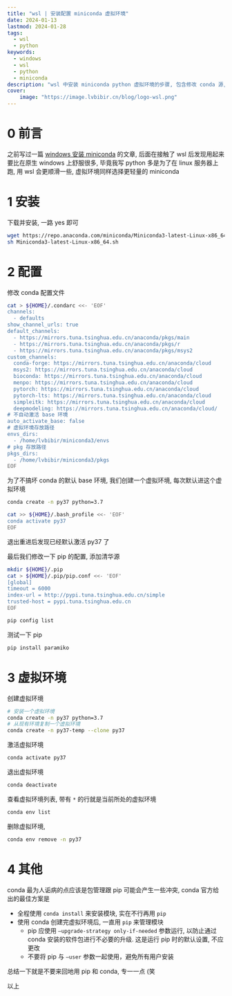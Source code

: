 ```yaml
---
title: "wsl | 安装配置 miniconda 虚拟环境"
date: 2024-01-13
lastmod: 2024-01-28
tags:
  - wsl
  - python
keywords:
  - windows
  - wsl
  - python
  - miniconda
description: "wsl 中安装 miniconda python 虚拟环境的步骤, 包含修改 conda 源, pip 源, conda 基础使用, 以及管理 conda 的一些小建议"
cover:
    image: "https://image.lvbibir.cn/blog/logo-wsl.png"
---
```


# 0 前言

之前写过一篇 [windows 安装 miniconda](https://www.lvbibir.cn/posts/tech/windows-miniconda/) 的文章, 后面在接触了 wsl 后发现用起来要比在原生 windows 上舒服很多, 毕竟我写 python 多是为了在 linux 服务器上跑, 用 wsl 会更顺滑一些, 虚拟环境同样选择更轻量的 miniconda

# 1 安装

下载并安装, 一路 yes 即可

```bash
wget https://repo.anaconda.com/miniconda/Miniconda3-latest-Linux-x86_64.sh
sh Miniconda3-latest-Linux-x86_64.sh
```

# 2 配置

修改 conda 配置文件

```bash
cat > ${HOME}/.condarc <<- 'EOF'
channels:
  - defaults
show_channel_urls: true
default_channels:
  - https://mirrors.tuna.tsinghua.edu.cn/anaconda/pkgs/main
  - https://mirrors.tuna.tsinghua.edu.cn/anaconda/pkgs/r
  - https://mirrors.tuna.tsinghua.edu.cn/anaconda/pkgs/msys2
custom_channels:
  conda-forge: https://mirrors.tuna.tsinghua.edu.cn/anaconda/cloud
  msys2: https://mirrors.tuna.tsinghua.edu.cn/anaconda/cloud
  bioconda: https://mirrors.tuna.tsinghua.edu.cn/anaconda/cloud
  menpo: https://mirrors.tuna.tsinghua.edu.cn/anaconda/cloud
  pytorch: https://mirrors.tuna.tsinghua.edu.cn/anaconda/cloud
  pytorch-lts: https://mirrors.tuna.tsinghua.edu.cn/anaconda/cloud
  simpleitk: https://mirrors.tuna.tsinghua.edu.cn/anaconda/cloud
  deepmodeling: https://mirrors.tuna.tsinghua.edu.cn/anaconda/cloud/
# 不自动激活 base 环境
auto_activate_base: false
# 虚拟环境存放路径
envs_dirs:
  - /home/lvbibir/miniconda3/envs
# pkg 存放路径
pkgs_dirs:
  - /home/lvbibir/miniconda3/pkgs
EOF
```

为了不搞坏 conda 的默认 base 环境, 我们创建一个虚拟环境, 每次默认进这个虚拟环境

```bash
conda create -n py37 python=3.7

cat >> ${HOME}/.bash_profile <<- 'EOF'
conda activate py37
EOF
```

退出重进后发现已经默认激活 py37 了

最后我们修改一下 pip 的配置, 添加清华源

```bash
mkdir ${HOME}/.pip
cat > ${HOME}/.pip/pip.conf <<- 'EOF'
[global]
timeout = 6000
index-url = http://pypi.tuna.tsinghua.edu.cn/simple
trusted-host = pypi.tuna.tsinghua.edu.cn
EOF

pip config list
```

测试一下 pip

```bash
pip install paramiko
```

# 3 虚拟环境

创建虚拟环境

```bash
# 安装一个虚拟环境
conda create -n py37 python=3.7
# 从现有环境复制一个虚拟环境
conda create -n py37-temp --clone py37
```

激活虚拟环境

```bash
conda activate py37
```

退出虚拟环境

```bash
conda deactivate
```

查看虚拟环境列表, 带有 `*` 的行就是当前所处的虚拟环境

```bash
conda env list
```

删除虚拟环境,

```bash
conda env remove -n py37
```

# 4 其他

conda 最为人诟病的点应该是包管理跟 pip 可能会产生一些冲突, conda 官方给出的最佳方案是

- 全程使用 `conda install` 来安装模块, 实在不行再用 `pip`
- 使用 conda 创建完虚拟环境后, 一直用 `pip` 来管理模块
    - pip 应使用 `–upgrade-strategy only-if-needed` 参数运行, 以防止通过 conda 安装的软件包进行不必要的升级. 这是运行 pip 时的默认设置, 不应更改
    - 不要将 pip 与 `–user` 参数一起使用，避免所有用户安装

总结一下就是不要来回地用 pip 和 conda, 专一一点 (笑

以上
